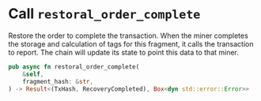 # Call `restoral_order_complete`

Restore the order to complete the transaction. When the miner completes the storage and calculation of tags for this fragment, it calls the transaction to report. The chain will update its state to point this data to that miner.

```rust
pub async fn restoral_order_complete(
    &self,
    fragment_hash: &str,
) -> Result<(TxHash, RecoveryCompleted), Box<dyn std::error::Error>>
```